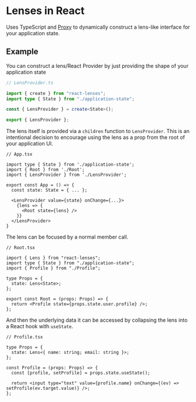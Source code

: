 # Lenses in React

Uses TypeScript and [Proxy](https://developer.mozilla.org/en-US/docs/Web/JavaScript/Reference/Global_Objects/Proxy) to dynamically construct a lens-like interface for your application state.

## Example

You can construct a lens/React Provider by just providing the shape of your application state

```ts
// LensProvider.ts

import { create } from "react-lenses";
import type { State } from "./application-state";

const { LensProvider } = create<State>();

export { LensProvider };
```

The lens itself is provided via a `children` function to `LensProvider`. This is an intentional decision to encourage using the lens as a prop from the root of your application UI.

```tsx
// App.tsx

import type { State } from './application-state';
import { Root } from './Root';
import { LensProvider } from './LensProvider';

export const App = () => {
  const state: State = { ... };

  <LensProvider value={state} onChange={...}>
    {lens => {
      <Root state={lens} />
    }}
  </LensProvider>
}
```

The lens can be focused by a normal member call.

```tsx
// Root.tsx

import { Lens } from "react-lenses";
import type { State } from "./application-state";
import { Profile } from "./Profile";

type Props = {
  state: Lens<State>;
};

export const Root = (props: Props) => {
  return <Profile state={props.state.user.profile} />;
};
```

And then the underlying data it can be accessed by collapsing the lens into a React hook with `useState`.

```tsx
// Profile.tsx

type Props = {
  state: Lens<{ name: string; email: string }>;
};

const Profile = (props: Props) => {
  const [profile, setProfile] = props.state.useState();

  return <input type="text" value={profile.name} onChange={(ev) => setProfile(ev.target.value)} />;
};
```
